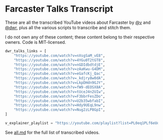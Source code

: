 # Farcaster Talks Transcript

These are all the transcribed YouTube videos about Farcaster by [@v](https://warpcast.com/v) and [@dwr](https://warpcast.com/dwr), plus all the various scripts to transcribe and stitch them.

I do not own any of these content; these content belong to their respective owners. Code is MIT-licensed.

```python
dwr_talks_links = [
    "https://youtube.com/watch?v=nXsgSaM_vE8",
    "https://youtube.com/watch?v=4YGu0T2tGT8",
    "https://youtube.com/watch?v=nGDIdbdtdjE",
    "https://youtube.com/watch?v=zAaKwu-G4DM",
    "https://youtube.com/watch?v=eGafcKj_Qac",
    "https://youtube.com/watch?v=_kdjry8w0dA",
    "https://youtube.com/watch?v=LkpDHdn9GJY",
    "https://youtube.com/watch?v=fW9-dEOSX8A",
    "https://youtube.com/watch?v=tUceJ4n2UIw",
    "https://youtube.com/watch?v=F3bbrFesZDo",
    "https://youtube.com/watch?v=U2b35wbfabI",
    "https://youtube.com/watch?v=Hdy9UEqL9nw",
    "https://youtube.com/watch?v=Nug2zLP8GpI",
]

v_explainer_playlist = "https://youtube.com/playlist?list=PL0eq1PLf6eUdm35v_840EGLXkVJDhxhcF"
```

See [all.md](./all.md) for the full list of transcribed videos.
